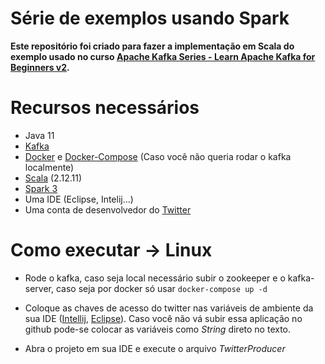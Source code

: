 # Série de exemplos usando Spark 
**Este repositório foi criado para fazer a implementação em Scala do exemplo usado no curso [ Apache Kafka Series - Learn Apache Kafka for Beginners v2](https://www.udemy.com/course/apache-kafka/).**

# Recursos necessários
* Java 11
* [Kafka](https://kafka.apache.org/downloads) 
* [Docker](https://www.docker.com/) e [Docker-Compose](https://docs.docker.com/compose/install/) (Caso você não queria rodar o kafka localmente)
* [Scala](https://www.scala-lang.org/download/) (2.12.11)
* [Spark 3](https://spark.apache.org/downloads.html)
* Uma IDE (Eclipse, Intelij...)
* Uma conta de desenvolvedor do [Twitter](https://developer.twitter.com/en)


# Como executar -> Linux
* Rode o kafka, caso seja local necessário subir o zookeeper e o kafka-server, caso seja por docker só usar ```docker-compose up -d ```

* Coloque as chaves de acesso do twitter nas variáveis de ambiente da sua IDE ([Intellij](https://www.jetbrains.com/help/objc/add-environment-variables-and-program-arguments.html), [Eclipse](https://help.eclipse.org/2019-12/index.jsp?topic=%2Forg.eclipse.cdt.doc.user%2Ftasks%2Fcdt_t_run_env.htm)). Caso você não vá subir essa aplicação no github pode-se colocar as variáveis como *String* direto no texto.

* Abra o projeto em sua IDE e execute o arquivo *TwitterProducer*
